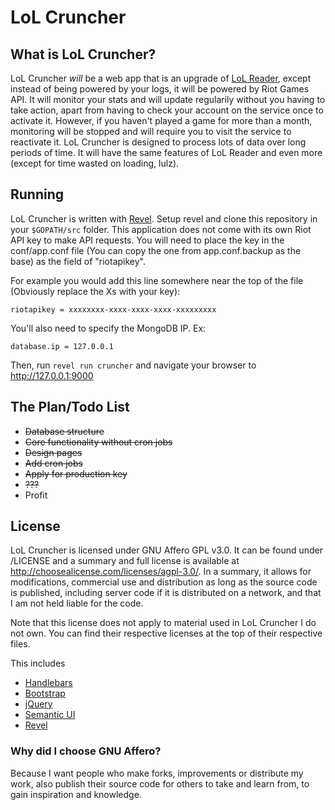 # LoL Cruncher

## What is LoL Cruncher?

LoL Cruncher _will_ be a web app that is an upgrade of [LoL Reader](http://1lann.github.io/lolreader), except instead of being powered by your logs, it will be powered by Riot Games API. It will monitor your stats and will update regularily without you having to take action, apart from having to check your account on the service once to activate it. However, if you haven't played a game for more than a month, monitoring will be stopped and will require you to visit the service to reactivate it. LoL Cruncher is designed to process lots of data over long periods of time. It will have the same features of LoL Reader and even more (except for time wasted on loading, lulz).

## Running

LoL Cruncher is written with [Revel](http://revel.github.io). Setup revel and clone this repository in your `$GOPATH/src` folder. This application does not come with its own Riot API key to make API requests. You will need to place the key in the conf/app.conf file (You can copy the one from app.conf.backup as the base) as the field of "riotapikey".

For example you would add this line somewhere near the top of the file (Obviously replace the Xs with your key):

`riotapikey = xxxxxxxx-xxxx-xxxx-xxxx-xxxxxxxxx`

You'll also need to specify the MongoDB IP. Ex:

`database.ip = 127.0.0.1`

Then, run `revel run cruncher` and navigate your browser to http://127.0.0.1:9000

## The Plan/Todo List

- ~~Database structure~~
- ~~Core functionality without cron jobs~~
- ~~Design pages~~
- ~~Add cron jobs~~
- ~~Apply for production key~~
- ~~???~~
- Profit


## License

LoL Cruncher is licensed under GNU Affero GPL v3.0. It can be found under /LICENSE and a summary and full license is available at http://choosealicense.com/licenses/agpl-3.0/. In a summary, it allows for modifications, commercial use and distribution as long as the source code is published, including server code if it is distributed on a network, and that I am not held liable for the code.

Note that this license does not apply to material used in LoL Cruncher I do not own. You can find their respective licenses at the top of their respective files.

This includes
- [Handlebars](https://github.com/wycats/handlebars.js/blob/master/LICENSE)
- [Bootstrap](https://github.com/twbs/bootstrap/blob/master/LICENSE)
- [jQuery](https://github.com/jquery/jquery/blob/master/LICENSE.txt)
- [Semantic UI](https://github.com/Semantic-Org/Semantic-UI/blob/master/LICENSE.md)
- [Revel](https://github.com/revel/revel/blob/master/LICENSE)

### Why did I choose GNU Affero?

Because I want people who make forks, improvements or distribute my work, also publish their source code for others to take and learn from, to gain inspiration and knowledge.

